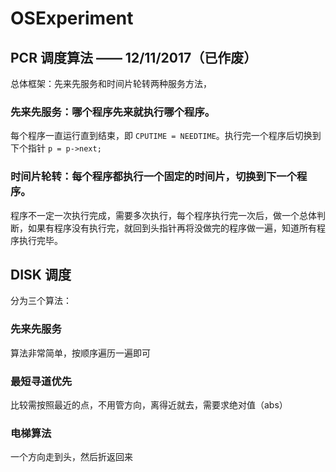 # OSExperiment
## PCR 调度算法 —— 12/11/2017（已作废） 
总体框架：先来先服务和时间片轮转两种服务方法，
### 先来先服务：哪个程序先来就执行哪个程序。
每个程序一直运行直到结束，即 `CPUTIME = NEEDTIME`。执行完一个程序后切换到下个指针 `p = p->next;`
### 时间片轮转：每个程序都执行一个固定的时间片，切换到下一个程序。
程序不一定一次执行完成，需要多次执行，每个程序执行完一次后，做一个总体判断，如果有程序没有执行完，就回到头指针再将没做完的程序做一遍，知道所有程序执行完毕。
## DISK 调度
分为三个算法：
### 先来先服务
算法非常简单，按顺序遍历一遍即可
### 最短寻道优先
比较需按照最近的点，不用管方向，离得近就去，需要求绝对值（abs）
### 电梯算法
一个方向走到头，然后折返回来
